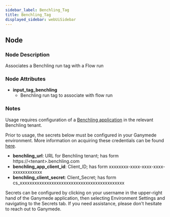 ```yaml
---
sidebar_label: Benchling_Tag
title: Benchling_Tag
displayed_sidebar: webUiSidebar
---
```


## Node

### Node Description

Associates a Benchling run tag with a Flow run

### Node Attributes

- **input_tag_benchling**
  - Benchling run tag to associate with flow run

### Notes

Usage requires configuration of a
[Benchling application](https://docs.benchling.com/docs/getting-started-benchling-apps#getting-started)
in the relevant Benchling tenant.

Prior to usage, the secrets below must be configured in your Ganymede environment.  More information
on acquiring these credentials can be found [here](https://docs.benchling.com/docs/authentication).

- **benchling_url**: URL for Benchling tenant; has form https://\<tenant\>.benchling.com
- **benchling_app_client_id**: Client_ID; has form xxxxxxxx-xxxx-xxxx-xxxx-xxxxxxxxxxxx
- **benchling_client_secret**: Client_Secret; has form cs_xxxxxxxxxxxxxxxxxxxxxxxxxxxxxxxxxxxxxxxxxxx

Secrets can be configured by clicking on your username in the upper-right hand of the Ganymede
application, then selecting Environment Settings and navigating to the Secrets tab.  If you need
assistance, please don't hesitate to reach out to Ganymede.
